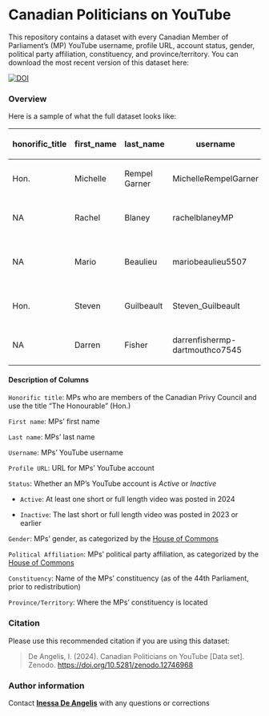 
# Canadian Politicians on YouTube

This repository contains a dataset with every Canadian Member of
Parliament’s (MP) YouTube username, profile URL, account status, gender,
political party affiliation, constituency, and province/territory. You
can download the most recent version of this dataset here:

<!-- badges: start -->

[![DOI](https://zenodo.org/badge/DOI/10.5281/zenodo.12746969.svg)](https://doi.org/10.5281/zenodo.12746969)

<!-- badges: end -->

### Overview

Here is a sample of what the full dataset looks like:

<table>
<thead>
<tr class="header">
<th>
<p>
honorific_title
</p>
</th>
<th>
<p>
first_name
</p>
</th>
<th>
<p>
last_name
</p>
</th>
<th>
<p>
username
</p>
</th>
<th>
<p>
profile_URL
</p>
</th>
<th>
<p>
status
</p>
</th>
<th>
<p>
gender
</p>
</th>
<th>
<p>
political_affiliation
</p>
</th>
<th>
<p>
constituency
</p>
</th>
<th>
<p>
province_territory
</p>
</th>
</tr>
</thead>
<tbody>
<tr class="odd">
<td>
<p>
Hon.
</p>
</td>
<td>
<p>
Michelle
</p>
</td>
<td>
<p>
Rempel Garner
</p>
</td>
<td>
<p>
MichelleRempelGarner
</p>
</td>
<td>
<p>
<a href="https://www.youtube.com/@MichelleRempelGarner">https://www.youtube.com/MichelleRempelGarner</a>
</p>
</td>
<td>
<p>
Active
</p>
</td>
<td>
<p>
Woman
</p>
</td>
<td>
<p>
Conservative
</p>
</td>
<td>
<p>
Calgary Nose Hill
</p>
</td>
<td>
<p>
Alberta
</p>
</td>
</tr>
<tr class="even">
<td>
<p>
NA
</p>
</td>
<td>
<p>
Rachel
</p>
</td>
<td>
<p>
Blaney
</p>
</td>
<td>
<p>
rachelblaneyMP
</p>
</td>
<td>
<p>
<br />
<a href="https://www.youtube.com/@rachelblaneyMP">https://www.youtube.com/rachelblaneyMP</a>
</p>
</td>
<td>
<p>
Active
</p>
</td>
<td>
<p>
Woman
</p>
</td>
<td>
<p>
NDP
</p>
</td>
<td>
<p>
North Island-Powell River
</p>
</td>
<td>
<p>
British Columbia
</p>
</td>
</tr>
<tr class="odd">
<td>
<p>
NA
</p>
</td>
<td>
<p>
Mario
</p>
</td>
<td>
<p>
Beaulieu
</p>
</td>
<td>
<p>
mariobeaulieu5507
</p>
</td>
<td>
<p>
<a href="https://www.youtube.com/@mariobeaulieu5507">https://www.youtube.com/mariobeaulieu5507</a>
</p>
</td>
<td>
<p>
Inactive
</p>
</td>
<td>
<p>
Man
</p>
</td>
<td>
<p>
Bloc Québécois
</p>
</td>
<td>
<p>
<br /> La Pointe-de-lÎle
</p>
</td>
<td>
<p>
Quebec
</p>
</td>
</tr>
<tr class="even">
<td>
<p>
Hon.
</p>
</td>
<td>
<p>
Steven
</p>
</td>
<td>
<p>
Guilbeault
</p>
</td>
<td>
<p>
Steven_Guilbeault
</p>
</td>
<td>
<p>
<a href="https://www.youtube.com/@Steven_Guilbeault">https://www.youtube.com/Steven_Guilbeault</a>
</p>
</td>
<td>
<p>
Active
</p>
</td>
<td>
<p>
Man
</p>
</td>
<td>
<p>
Liberal
</p>
</td>
<td>
<p>
Laurier-Sainte-Marie
</p>
</td>
<td>
<p>
Quebec
</p>
</td>
</tr>
<tr class="odd">
<td>
<p>
NA
</p>
</td>
<td>
<p>
Darren
</p>
</td>
<td>
<p>
Fisher
</p>
</td>
<td>
<p>
darrenfishermp-dartmouthco7545
</p>
</td>
<td>
<p>
<a href="https://www.youtube.com/@darrenfishermp-dartmouthco7545">https://www.youtube.com/darrenfishermp-dartmouthco7545</a>
</p>
</td>
<td>
<p>
Inactive
</p>
</td>
<td>
<p>
Man
</p>
</td>
<td>
<p>
Liberal
</p>
</td>
<td>
<p>
Dartmouth-Cole Harbour
</p>
</td>
<td>
<p>
Nova Scotia
</p>
</td>
</tr>
</tbody>
</table>

#### Description of Columns

`Honorific title`: MPs who are members of the Canadian Privy Council and
use the title “The Honourable” (Hon.)

`First name`: MPs’ first name

`Last name`: MPs’ last name

`Username`: MPs’ YouTube username

`Profile URL`: URL for MPs’ YouTube account

`Status`: Whether an MP’s YouTube account is *Active* or *Inactive*

- `Active`: At least one short or full length video was posted in 2024

- `Inactive`: The last short or full length video was posted in 2023 or
  earlier

`Gender`: MPs’ gender, as categorized by the [House of
Commons](https://www.ourcommons.ca/Members/en/search)

`Political Affiliation`: MPs’ political party affiliation, as
categorized by the [House of
Commons](https://www.ourcommons.ca/Members/en/search)

`Constituency`: Name of the MPs’ constituency (as of the 44th
Parliament, prior to redistribution)

`Province/Territory`: Where the MPs’ constituency is located

### Citation

Please use this recommended citation if you are using this dataset:

> De Angelis, I. (2024). Canadian Politicians on YouTube \[Data set\].
> Zenodo. <https://doi.org/10.5281/zenodo.12746968>

### Author information

Contact [**Inessa De
Angelis**](mailto:Inessa.DeAngelis@mail.utoronto.ca) with any questions
or corrections
